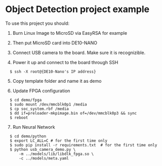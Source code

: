 # Object Detection project example

To use this project you should:

1) Burn Linux Image to MicroSD via EasyRSA for example

2) Then put MicroSD card into DE10-NANO

3) Connect USB camera to the board. Make sure it is recognizible.

4) Power it up and connect to the board through SSH

```
  $ ssh -X root@{DE10-Nano's IP address}
```

5) Copy template folder and name it as demo

6) Update FPGA configuration

```
  $ cd demo/fpga
  $ sudo mount /dev/mmcblk0p1 /media
  $ cp soc_system.rbf /media
  $ dd if=preloader-mkpimage.bin of=/dev/mmcblk0p3 && sync
  $ reboot

```

7) Run Neural Network
```
  $ cd demo/python
  $ export LC_ALL=C # for the first time only
  $ sudo pip install -r requirements.txt  # for the first time only 
  $ python usb_camera_demo.py \
      -m ../models/lib/libdlk_fpga.so \
      -c ../models/meta.yaml
```



